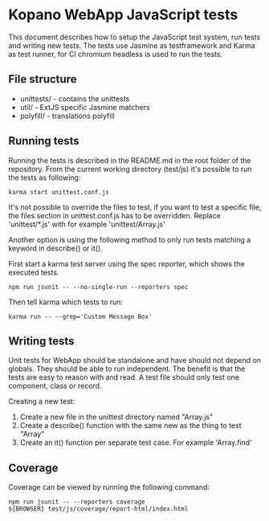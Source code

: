 # Kopano WebApp JavaScript tests

This document describes how to setup the JavaScript test system, run tests and
writing new tests. The tests use Jasmine as testframework and Karma as test
runner, for CI chromium headless is used to run the tests.

## File structure

* unittests/ - contains the unittests
* util/ - ExtJS specific Jasmine matchers
* polyfill/ - translations polyfill

## Running tests

Running the tests is described in the README.md in the root folder of the
repository. From the current working directory (test/js) it's possible to run
the tests as following:

```
karma start unittest.conf.js
```

It's not possible to override the files to test, if you want to test a specific
file, the files section in unittest.conf.js has to be overridden. Replace
'unittest/*.js' with for example 'unittest/Array.js'

Another option is using the following method to only run tests matching a
keyword in describe() or it().

First start a karma test server using the spec reporter, which shows the executed tests.
```
npm run jsunit -- --no-single-run --reporters spec
```

Then tell karma which tests to run:

```
karma run -- --grep='Custom Message Box'
```

## Writing tests

Unit tests for WebApp should be standalone and have should not depend on
globals. They should be able to run independent. The benefit is that the tests
are easy to reason with and read. A test file should only test one component,
class or record.

Creating a new test:

1. Create a new file in the unittest directory named "Array.js"
2. Create a describe() function with the same new as the thing to test "Array"
3. Create an it() function per separate test case. For example 'Array.find'

## Coverage

Coverage can be viewed by running the following command:

```
npm run jsunit -- --reporters coverage
${BROWSER} test/js/coverage/report-html/index.html
```
